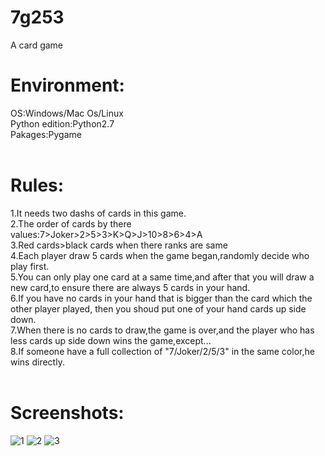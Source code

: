 # 7g253
A card game
<br>
# Environment:
OS:Windows/Mac Os/Linux<br>
Python edition:Python2.7<br>
Pakages:Pygame<br>
<br>
# Rules:
1.It needs two dashs of cards in this game.<br>
2.The order of cards by there values:7>Joker>2>5>3>K>Q>J>10>8>6>4>A<br>
3.Red cards>black cards when there ranks are same<br>
4.Each player draw 5 cards when the game began,randomly decide who play first.<br>
5.You can only play one card at a same time,and after that you will draw a new card,to ensure there are always 5 cards in your hand.<br>
6.If you have no cards in your hand that is bigger than the card which the other player played, then you shoud put one of your hand cards up side down.<br>
7.When there is no cards to draw,the game is over,and the player who has less cards up side down wins the game,except...<br>
8.If someone have a full collection of "7/Joker/2/5/3" in the same color,he wins directly.<br>
<br>
# Screenshots:
![1](http://img.blog.csdn.net/20140412152503765)
![2](http://img.blog.csdn.net/20140412143531468)
![3](http://img.blog.csdn.net/20140412143524296)
